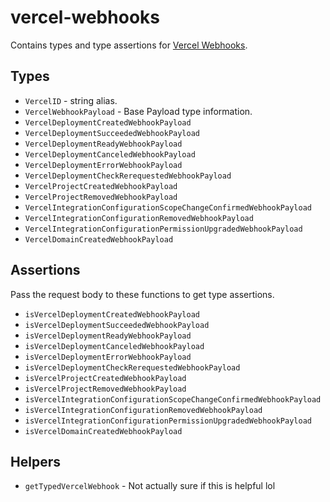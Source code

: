 # vercel-webhooks

Contains types and type assertions for [Vercel Webhooks](https://vercel.com/docs/integrations/webhooks-overview/webhooks-api).

## Types

- `VercelID` - string alias.
- `VercelWebhookPayload` - Base Payload type information.
- `VercelDeploymentCreatedWebhookPayload`
- `VercelDeploymentSucceededWebhookPayload`
- `VercelDeploymentReadyWebhookPayload`
- `VercelDeploymentCanceledWebhookPayload`
- `VercelDeploymentErrorWebhookPayload`
- `VercelDeploymentCheckRerequestedWebhookPayload`
- `VercelProjectCreatedWebhookPayload`
- `VercelProjectRemovedWebhookPayload`
- `VercelIntegrationConfigurationScopeChangeConfirmedWebhookPayload`
- `VercelIntegrationConfigurationRemovedWebhookPayload`
- `VercelIntegrationConfigurationPermissionUpgradedWebhookPayload`
- `VercelDomainCreatedWebhookPayload`

## Assertions

Pass the request body to these functions to get type assertions.

- `isVercelDeploymentCreatedWebhookPayload`
- `isVercelDeploymentSucceededWebhookPayload`
- `isVercelDeploymentReadyWebhookPayload`
- `isVercelDeploymentCanceledWebhookPayload`
- `isVercelDeploymentErrorWebhookPayload`
- `isVercelDeploymentCheckRerequestedWebhookPayload`
- `isVercelProjectCreatedWebhookPayload`
- `isVercelProjectRemovedWebhookPayload`
- `isVercelIntegrationConfigurationScopeChangeConfirmedWebhookPayload`
- `isVercelIntegrationConfigurationRemovedWebhookPayload`
- `isVercelIntegrationConfigurationPermissionUpgradedWebhookPayload`
- `isVercelDomainCreatedWebhookPayload`

## Helpers

- `getTypedVercelWebhook` - Not actually sure if this is helpful lol
